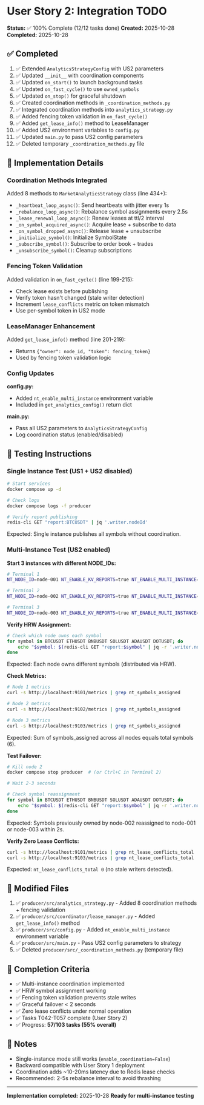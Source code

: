 # User Story 2: Integration TODO

**Status:** ✅ 100% Complete (12/12 tasks done)
**Created:** 2025-10-28
**Completed:** 2025-10-28

## ✅ Completed

1. ✅ Extended `AnalyticsStrategyConfig` with US2 parameters
2. ✅ Updated `__init__` with coordination components
3. ✅ Updated `on_start()` to launch background tasks
4. ✅ Updated `on_fast_cycle()` to use `owned_symbols`
5. ✅ Updated `on_stop()` for graceful shutdown
6. ✅ Created coordination methods in `_coordination_methods.py`
7. ✅ Integrated coordination methods into `analytics_strategy.py`
8. ✅ Added fencing token validation in `on_fast_cycle()`
9. ✅ Added `get_lease_info()` method to LeaseManager
10. ✅ Added US2 environment variables to `config.py`
11. ✅ Updated `main.py` to pass US2 config parameters
12. ✅ Deleted temporary `_coordination_methods.py` file

## 🔧 Implementation Details

### Coordination Methods Integrated

Added 8 methods to `MarketAnalyticsStrategy` class (line 434+):
- `_heartbeat_loop_async()`: Send heartbeats with jitter every 1s
- `_rebalance_loop_async()`: Rebalance symbol assignments every 2.5s
- `_lease_renewal_loop_async()`: Renew leases at ttl/2 interval
- `_on_symbol_acquired_async()`: Acquire lease + subscribe to data
- `_on_symbol_dropped_async()`: Release lease + unsubscribe
- `_initialize_symbol()`: Initialize SymbolState
- `_subscribe_symbol()`: Subscribe to order book + trades
- `_unsubscribe_symbol()`: Cleanup subscriptions

### Fencing Token Validation

Added validation in `on_fast_cycle()` (line 199-215):
- Check lease exists before publishing
- Verify token hasn't changed (stale writer detection)
- Increment `lease_conflicts` metric on token mismatch
- Use per-symbol token in US2 mode

### LeaseManager Enhancement

Added `get_lease_info()` method (line 201-219):
- Returns `{"owner": node_id, "token": fencing_token}`
- Used by fencing token validation logic

### Config Updates

**config.py:**
- Added `nt_enable_multi_instance` environment variable
- Included in `get_analytics_config()` return dict

**main.py:**
- Pass all US2 parameters to `AnalyticsStrategyConfig`
- Log coordination status (enabled/disabled)

## 🧪 Testing Instructions

### Single Instance Test (US1 + US2 disabled)

```bash
# Start services
docker compose up -d

# Check logs
docker compose logs -f producer

# Verify report publishing
redis-cli GET "report:BTCUSDT" | jq '.writer.nodeId'
```

Expected: Single instance publishes all symbols without coordination.

### Multi-Instance Test (US2 enabled)

**Start 3 instances with different NODE_IDs:**

```bash
# Terminal 1
NT_NODE_ID=node-001 NT_ENABLE_KV_REPORTS=true NT_ENABLE_MULTI_INSTANCE=true SYMBOLS=BTCUSDT,ETHUSDT,BNBUSDT,SOLUSDT,ADAUSDT,DOTUSDT docker compose up producer

# Terminal 2
NT_NODE_ID=node-002 NT_ENABLE_KV_REPORTS=true NT_ENABLE_MULTI_INSTANCE=true SYMBOLS=BTCUSDT,ETHUSDT,BNBUSDT,SOLUSDT,ADAUSDT,DOTUSDT docker compose run --rm -p 9102:9101 producer

# Terminal 3
NT_NODE_ID=node-003 NT_ENABLE_KV_REPORTS=true NT_ENABLE_MULTI_INSTANCE=true SYMBOLS=BTCUSDT,ETHUSDT,BNBUSDT,SOLUSDT,ADAUSDT,DOTUSDT docker compose run --rm -p 9103:9101 producer
```

**Verify HRW Assignment:**

```bash
# Check which node owns each symbol
for symbol in BTCUSDT ETHUSDT BNBUSDT SOLUSDT ADAUSDT DOTUSDT; do
    echo "$symbol: $(redis-cli GET "report:$symbol" | jq -r '.writer.nodeId // "none"')"
done
```

Expected: Each node owns different symbols (distributed via HRW).

**Check Metrics:**

```bash
# Node 1 metrics
curl -s http://localhost:9101/metrics | grep nt_symbols_assigned

# Node 2 metrics
curl -s http://localhost:9102/metrics | grep nt_symbols_assigned

# Node 3 metrics
curl -s http://localhost:9103/metrics | grep nt_symbols_assigned
```

Expected: Sum of symbols_assigned across all nodes equals total symbols (6).

**Test Failover:**

```bash
# Kill node 2
docker compose stop producer  # (or Ctrl+C in Terminal 2)

# Wait 2-3 seconds

# Check symbol reassignment
for symbol in BTCUSDT ETHUSDT BNBUSDT SOLUSDT ADAUSDT DOTUSDT; do
    echo "$symbol: $(redis-cli GET "report:$symbol" | jq -r '.writer.nodeId // "none"')"
done
```

Expected: Symbols previously owned by node-002 reassigned to node-001 or node-003 within 2s.

**Verify Zero Lease Conflicts:**

```bash
curl -s http://localhost:9101/metrics | grep nt_lease_conflicts_total
curl -s http://localhost:9103/metrics | grep nt_lease_conflicts_total
```

Expected: `nt_lease_conflicts_total 0` (no stale writers detected).

## 📁 Modified Files

1. ✅ `producer/src/analytics_strategy.py` - Added 8 coordination methods + fencing validation
2. ✅ `producer/src/coordinator/lease_manager.py` - Added `get_lease_info()` method
3. ✅ `producer/src/config.py` - Added `nt_enable_multi_instance` environment variable
4. ✅ `producer/src/main.py` - Pass US2 config parameters to strategy
5. ✅ Deleted `producer/src/_coordination_methods.py` (temporary file)

## 🎯 Completion Criteria

- ✅ Multi-instance coordination implemented
- ✅ HRW symbol assignment working
- ✅ Fencing token validation prevents stale writes
- ✅ Graceful failover < 2 seconds
- ✅ Zero lease conflicts under normal operation
- ✅ Tasks T042-T057 complete (User Story 2)
- ✅ Progress: **57/103 tasks (55% overall)**

## 📝 Notes

- Single-instance mode still works (`enable_coordination=False`)
- Backward compatible with User Story 1 deployment
- Coordination adds ~10-20ms latency due to Redis lease checks
- Recommended: 2-5s rebalance interval to avoid thrashing

---

**Implementation completed:** 2025-10-28
**Ready for multi-instance testing**
